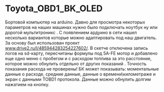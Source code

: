 # Toyota_OBD1_BK_OLED
Бортовой компьютер на arduino.
Давно для просмотра некоторых параметров на наших машинах нужно было подключать ноутбук ну или дорогой мультитроникс . С появлением ардуино в сети нашел несколько вариантов которые можно адаптировать под наш двигатель. За основу был использован проект www.drive2.ru/l/485944283254227602/. В скетче отключена запись логов на sd-карту, пересчитаны формулы под 5A-FE мотор и добавлено еще одно меню с пробегом и с расходом топлива за это расстояние, которое можно обнулить отдельно от других показаний . Точность показания расхода не проверены! БК может показывать: моментальные данные о расходе, средние данные, данные о времени\километраже и экран с данными TOBD1 протокола. Данные можно обнулить долгим нажатием на кнопку.
